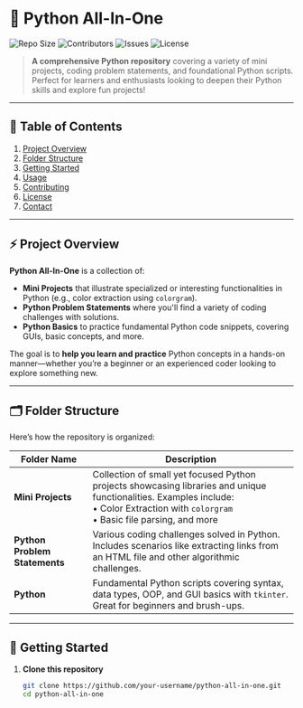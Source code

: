 # 🐍 Python All-In-One

![Repo Size](https://img.shields.io/github/repo-size/your-username/python-all-in-one?style=flat-square)
![Contributors](https://img.shields.io/github/contributors/aenigma-lab/python-all-in-one?color=blue&style=flat-square)
![Issues](https://img.shields.io/github/issues/aenigma-lab/python-all-in-one?style=flat-square)
![License](https://img.shields.io/github/license/aenigma-lab/python-all-in-one?style=flat-square)


> **A comprehensive Python repository** covering a variety of mini projects, coding problem statements, and foundational Python scripts. Perfect for learners and enthusiasts looking to deepen their Python skills and explore fun projects!

---

## 📖 Table of Contents
1. [Project Overview](#-project-overview)
2. [Folder Structure](#-folder-structure)
3. [Getting Started](#-getting-started)
4. [Usage](#-usage)
5. [Contributing](#-contributing)
6. [License](#-license)
7. [Contact](#-contact)

---

## ⚡ Project Overview

**Python All-In-One** is a collection of:
- **Mini Projects** that illustrate specialized or interesting functionalities in Python (e.g., color extraction using `colorgram`).
- **Python Problem Statements** where you'll find a variety of coding challenges with solutions.
- **Python Basics** to practice fundamental Python code snippets, covering GUIs, basic concepts, and more.

The goal is to **help you learn and practice** Python concepts in a hands-on manner—whether you’re a beginner or an experienced coder looking to explore something new.

---

## 🗂️ Folder Structure

Here’s how the repository is organized:

| Folder Name                  | Description                                                                                  |
|-----------------------------|----------------------------------------------------------------------------------------------|
| **Mini Projects**           | Collection of small yet focused Python projects showcasing libraries and unique functionalities. Examples include:<br>• Color Extraction with `colorgram`<br>• Basic file parsing, and more |
| **Python Problem Statements** | Various coding challenges solved in Python. Includes scenarios like extracting links from an HTML file and other algorithmic challenges. |
| **Python**                  | Fundamental Python scripts covering syntax, data types, OOP, and GUI basics with `tkinter`. Great for beginners and brush-ups. |

---

## 🚀 Getting Started

1. **Clone this repository**  
   ```bash
   git clone https://github.com/your-username/python-all-in-one.git
   cd python-all-in-one
